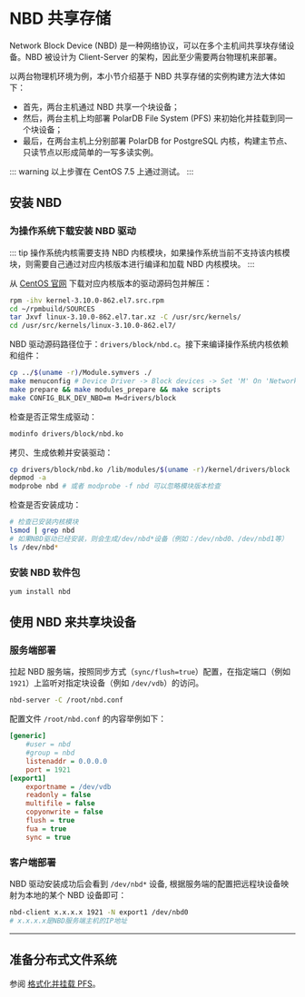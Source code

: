 # NBD 共享存储

Network Block Device (NBD) 是一种网络协议，可以在多个主机间共享块存储设备。NBD 被设计为 Client-Server 的架构，因此至少需要两台物理机来部署。

以两台物理机环境为例，本小节介绍基于 NBD 共享存储的实例构建方法大体如下：

- 首先，两台主机通过 NBD 共享一个块设备；
- 然后，两台主机上均部署 PolarDB File System (PFS) 来初始化并挂载到同一个块设备；
- 最后，在两台主机上分别部署 PolarDB for PostgreSQL 内核，构建主节点、只读节点以形成简单的一写多读实例。

::: warning
以上步骤在 CentOS 7.5 上通过测试。
:::

## 安装 NBD

### 为操作系统下载安装 NBD 驱动

::: tip
操作系统内核需要支持 NBD 内核模块，如果操作系统当前不支持该内核模块，则需要自己通过对应内核版本进行编译和加载 NBD 内核模块。
:::

从 [CentOS 官网](https://www.centos.org/) 下载对应内核版本的驱动源码包并解压：

```bash
rpm -ihv kernel-3.10.0-862.el7.src.rpm
cd ~/rpmbuild/SOURCES
tar Jxvf linux-3.10.0-862.el7.tar.xz -C /usr/src/kernels/
cd /usr/src/kernels/linux-3.10.0-862.el7/
```

NBD 驱动源码路径位于：`drivers/block/nbd.c`。接下来编译操作系统内核依赖和组件：

```bash
cp ../$(uname -r)/Module.symvers ./
make menuconfig # Device Driver -> Block devices -> Set 'M' On 'Network block device support'
make prepare && make modules_prepare && make scripts
make CONFIG_BLK_DEV_NBD=m M=drivers/block
```

检查是否正常生成驱动：

```bash
modinfo drivers/block/nbd.ko
```

拷贝、生成依赖并安装驱动：

```bash
cp drivers/block/nbd.ko /lib/modules/$(uname -r)/kernel/drivers/block
depmod -a
modprobe nbd # 或者 modprobe -f nbd 可以忽略模块版本检查
```

检查是否安装成功：

```bash
# 检查已安装内核模块
lsmod | grep nbd
# 如果NBD驱动已经安装，则会生成/dev/nbd*设备（例如：/dev/nbd0、/dev/nbd1等）
ls /dev/nbd*
```

### 安装 NBD 软件包

```bash
yum install nbd
```

## 使用 NBD 来共享块设备

### 服务端部署

拉起 NBD 服务端，按照同步方式（`sync/flush=true`）配置，在指定端口（例如 `1921`）上监听对指定块设备（例如 `/dev/vdb`）的访问。

```bash
nbd-server -C /root/nbd.conf
```

配置文件 `/root/nbd.conf` 的内容举例如下：

```ini
[generic]
    #user = nbd
    #group = nbd
    listenaddr = 0.0.0.0
    port = 1921
[export1]
    exportname = /dev/vdb
    readonly = false
    multifile = false
    copyonwrite = false
    flush = true
    fua = true
    sync = true
```

### 客户端部署

NBD 驱动安装成功后会看到 `/dev/nbd*` 设备, 根据服务端的配置把远程块设备映射为本地的某个 NBD 设备即可：

```bash
nbd-client x.x.x.x 1921 -N export1 /dev/nbd0
# x.x.x.x是NBD服务端主机的IP地址
```

---

## 准备分布式文件系统

参阅 [格式化并挂载 PFS](./fs-pfs.md)。
